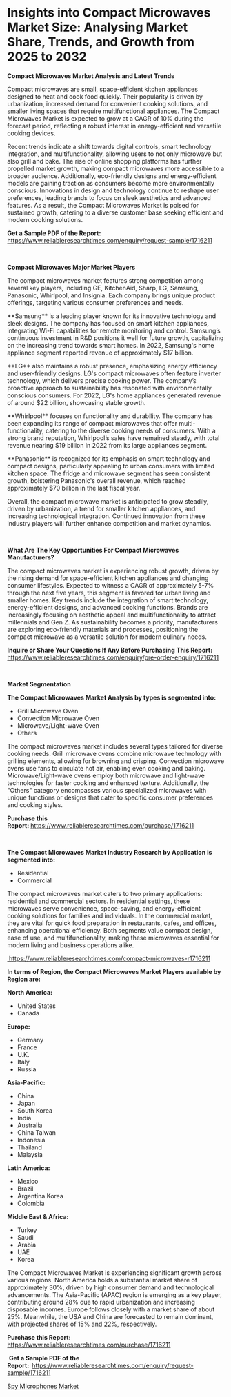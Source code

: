 <p><h1>Insights into Compact Microwaves Market Size: Analysing Market Share, Trends, and Growth from 2025 to 2032</h1></p><p><strong>Compact Microwaves Market Analysis and Latest Trends</strong></p>
<p><p>Compact microwaves are small, space-efficient kitchen appliances designed to heat and cook food quickly. Their popularity is driven by urbanization, increased demand for convenient cooking solutions, and smaller living spaces that require multifunctional appliances. The Compact Microwaves Market is expected to grow at a CAGR of 10% during the forecast period, reflecting a robust interest in energy-efficient and versatile cooking devices.</p><p>Recent trends indicate a shift towards digital controls, smart technology integration, and multifunctionality, allowing users to not only microwave but also grill and bake. The rise of online shopping platforms has further propelled market growth, making compact microwaves more accessible to a broader audience. Additionally, eco-friendly designs and energy-efficient models are gaining traction as consumers become more environmentally conscious. Innovations in design and technology continue to reshape user preferences, leading brands to focus on sleek aesthetics and advanced features. As a result, the Compact Microwaves Market is poised for sustained growth, catering to a diverse customer base seeking efficient and modern cooking solutions.</p></p>
<p><strong>Get a Sample PDF of the Report:&nbsp;</strong> <a href="https://www.reliableresearchtimes.com/enquiry/request-sample/1716211?utm_campaign=3311&utm_medium=2&utm_source=Github&utm_content=ia&utm_term=05042025&utm_id=compact-microwaves">https://www.reliableresearchtimes.com/enquiry/request-sample/1716211</a></p>
<p>&nbsp;</p>
<p><strong>Compact Microwaves Major Market Players</strong></p>
<p><p>The compact microwaves market features strong competition among several key players, including GE, KitchenAid, Sharp, LG, Samsung, Panasonic, Whirlpool, and Insignia. Each company brings unique product offerings, targeting various consumer preferences and needs.</p><p>**Samsung** is a leading player known for its innovative technology and sleek designs. The company has focused on smart kitchen appliances, integrating Wi-Fi capabilities for remote monitoring and control. Samsung’s continuous investment in R&D positions it well for future growth, capitalizing on the increasing trend towards smart homes. In 2022, Samsung's home appliance segment reported revenue of approximately $17 billion.</p><p>**LG** also maintains a robust presence, emphasizing energy efficiency and user-friendly designs. LG's compact microwaves often feature inverter technology, which delivers precise cooking power. The company’s proactive approach to sustainability has resonated with environmentally conscious consumers. For 2022, LG's home appliances generated revenue of around $22 billion, showcasing stable growth.</p><p>**Whirlpool** focuses on functionality and durability. The company has been expanding its range of compact microwaves that offer multi-functionality, catering to the diverse cooking needs of consumers. With a strong brand reputation, Whirlpool’s sales have remained steady, with total revenue nearing $19 billion in 2022 from its large appliances segment.</p><p>**Panasonic** is recognized for its emphasis on smart technology and compact designs, particularly appealing to urban consumers with limited kitchen space. The fridge and microwave segment has seen consistent growth, bolstering Panasonic's overall revenue, which reached approximately $70 billion in the last fiscal year.</p><p>Overall, the compact microwave market is anticipated to grow steadily, driven by urbanization, a trend for smaller kitchen appliances, and increasing technological integration. Continued innovation from these industry players will further enhance competition and market dynamics.</p></p>
<p>&nbsp;</p>
<p><strong>What Are The Key Opportunities For Compact Microwaves Manufacturers?</strong></p>
<p><p>The compact microwaves market is experiencing robust growth, driven by the rising demand for space-efficient kitchen appliances and changing consumer lifestyles. Expected to witness a CAGR of approximately 5-7% through the next five years, this segment is favored for urban living and smaller homes. Key trends include the integration of smart technology, energy-efficient designs, and advanced cooking functions. Brands are increasingly focusing on aesthetic appeal and multifunctionality to attract millennials and Gen Z. As sustainability becomes a priority, manufacturers are exploring eco-friendly materials and processes, positioning the compact microwave as a versatile solution for modern culinary needs.</p></p>
<p><strong>Inquire or Share Your Questions If Any Before Purchasing This Report:</strong> <a href="https://www.reliableresearchtimes.com/enquiry/pre-order-enquiry/1716211?utm_campaign=3311&utm_medium=2&utm_source=Github&utm_content=ia&utm_term=05042025&utm_id=compact-microwaves">https://www.reliableresearchtimes.com/enquiry/pre-order-enquiry/1716211</a></p>
<p>&nbsp;</p>
<p><strong>Market Segmentation</strong></p>
<p><strong>The Compact Microwaves Market Analysis by types is segmented into:</strong></p>
<p><ul><li>Grill Microwave Oven</li><li>Convection Microwave Oven</li><li>Microwave/Light-wave Oven</li><li>Others</li></ul></p>
<p><p>The compact microwaves market includes several types tailored for diverse cooking needs. Grill microwave ovens combine microwave technology with grilling elements, allowing for browning and crisping. Convection microwave ovens use fans to circulate hot air, enabling even cooking and baking. Microwave/Light-wave ovens employ both microwave and light-wave technologies for faster cooking and enhanced texture. Additionally, the "Others" category encompasses various specialized microwaves with unique functions or designs that cater to specific consumer preferences and cooking styles.</p></p>
<p><strong>Purchase this Report:&nbsp;</strong><a href="https://www.reliableresearchtimes.com/purchase/1716211?utm_campaign=3311&utm_medium=2&utm_source=Github&utm_content=ia&utm_term=05042025&utm_id=compact-microwaves">https://www.reliableresearchtimes.com/purchase/1716211</a></p>
<p>&nbsp;</p>
<p><strong>The Compact Microwaves Market Industry Research by Application is segmented into:</strong></p>
<p><ul><li>Residential</li><li>Commercial</li></ul></p>
<p><p>The compact microwaves market caters to two primary applications: residential and commercial sectors. In residential settings, these microwaves serve convenience, space-saving, and energy-efficient cooking solutions for families and individuals. In the commercial market, they are vital for quick food preparation in restaurants, cafes, and offices, enhancing operational efficiency. Both segments value compact design, ease of use, and multifunctionality, making these microwaves essential for modern living and business operations alike.</p></p>
<p><a href="https://www.reliableresearchtimes.com/compact-microwaves-r1716211?utm_campaign=3311&utm_medium=2&utm_source=Github&utm_content=ia&utm_term=05042025&utm_id=compact-microwaves">&nbsp;https://www.reliableresearchtimes.com/compact-microwaves-r1716211</a></p>
<p><strong>In terms of Region, the Compact Microwaves Market Players available by Region are:</strong></p>
<p>
    <p> <strong> North America: </strong>
        <ul>
            <li>United States</li>
            <li>Canada</li>
        </ul>
        </p> 
    <p> <strong> Europe: </strong>
        <ul>
            <li>Germany</li>
            <li>France</li>
            <li>U.K.</li>
            <li>Italy</li>
            <li>Russia</li>
        </ul>
        </p> 
    <p> <strong> Asia-Pacific: </strong>
        <ul>
            <li>China</li>
            <li>Japan</li>
            <li>South Korea</li>
            <li>India</li>
            <li>Australia</li>
            <li>China Taiwan</li>
            <li>Indonesia</li>
            <li>Thailand</li>
            <li>Malaysia</li>
        </ul>
        </p> 
    <p> <strong> Latin America: </strong>
        <ul>
            <li>Mexico</li>
            <li>Brazil</li>
            <li>Argentina Korea</li>
            <li>Colombia</li>
        </ul>
        </p> 
    <p> <strong> Middle East & Africa: </strong>
        <ul>
            <li>Turkey</li>
            <li>Saudi</li>
            <li>Arabia</li>
            <li>UAE</li>
            <li>Korea</li>
        </ul>
    </p>
    </p>
<p><p>The Compact Microwaves Market is experiencing significant growth across various regions. North America holds a substantial market share of approximately 30%, driven by high consumer demand and technological advancements. The Asia-Pacific (APAC) region is emerging as a key player, contributing around 28% due to rapid urbanization and increasing disposable incomes. Europe follows closely with a market share of about 25%. Meanwhile, the USA and China are forecasted to remain dominant, with projected shares of 15% and 22%, respectively.</p></p>
<p><strong>Purchase this Report: </strong><a href="https://www.reliableresearchtimes.com/purchase/1716211?utm_campaign=3311&utm_medium=2&utm_source=Github&utm_content=ia&utm_term=05042025&utm_id=compact-microwaves">https://www.reliableresearchtimes.com/purchase/1716211</a></p>
<p>&nbsp;<strong>Get a Sample PDF of the Report:&nbsp;&nbsp;</strong><a href="https://www.reliableresearchtimes.com/enquiry/request-sample/1716211?utm_campaign=3311&utm_medium=2&utm_source=Github&utm_content=ia&utm_term=05042025&utm_id=compact-microwaves">https://www.reliableresearchtimes.com/enquiry/request-sample/1716211</a></p>
<p><strong></strong></p>
<p><p><a href="https://github.com/kmettjanksj7/Market-Research-Report-List-1/blob/main/spy-microphones-market.md?utm_campaign=3311&utm_medium=2&utm_source=Github&utm_content=ia&utm_term=05042025&utm_id=compact-microwaves">Spy Microphones Market</a></p></p>
